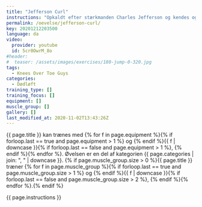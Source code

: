 ```yaml
---
title: "Jefferson Curl"
instructions: "Opkaldt efter stærkmanden Charles Jefferson og kendes også under navnet “straddle deadlift”. Som ordet straddle henviser til skal man i øvelsen have et ben på hver side af stangen. Der findes flere måder at placere stangen på i øvelsen og de to yderpoler er at man enten kan have stangen placeret nogenlunde parallelt med den linje der går fra skulder til skulder som ved klassisk dødløft. Dette skaber en smule rotation i underkroppen og det er derfor vigtigt at man skifter mellem hvilket ben man har forrest og bagerst. Den anden mulighed er at have stangen placeret i en 90 graders vinkel. Dette gør det muligt at have en mere neutral position mindende om squat.  Det er dog mest almindeligt at øvelsen udføres ved at have stangen placeret som førstnævnt og selve løftet udføres nogenlunde som et almindeligt dødløft. Fordelene er at stangens massemidtpunkt kommer ind under ens eget massemidtpunkt og man kan derved løfte mere direkte op. Desuden ligner positionen i højere grad en situation der vil kunne opstå i sport hvor man sjældent har benene placeret lige ved siden af hinanden. Man skal dog passe ekstra på Jefferson dødløft da bøjning kombineret med rotation af rygsøjlen øger chancen for rygskader markant!"
permalink: /oevelse/jefferson-curl/
key: 20201212203500
language: da
video:
  provider: youtube
  id: 5cr0OwrM_8o
#header:
#  teaser: /assets/images/exercises/180-jump-0-320.jpg
tags:
  - Knees Over Toe Guys
categories:
  - Dødløft
training_type: []
training_focus: []
equipment: []
muscle_group: []
gallery: []
last_modified_at: 2020-11-02T13:43:26Z
---
```


{{ page.title }} kan trænes med {% for f in page.equipment %}{% if forloop.last == true and page.equipment > 1 %} og {% endif %}{{ f | downcase  }}{% if forloop.last == false and page.equipment > 1 %}, {% endif %}{% endfor %}. Øvelsen er en del af kategorien {{ page.categories | join: ", " | downcase }}. {% if page.muscle_group.size > 0 %}{{ page.title }} træner {% for f in page.muscle_group %}{% if forloop.last == true and page.muscle_group.size > 1 %} og {% endif %}{{ f | downcase }}{% if forloop.last == false and page.muscle_group.size > 2 %}, {% endif %}{% endfor %}.{% endif %}

{{ page.instructions }}
